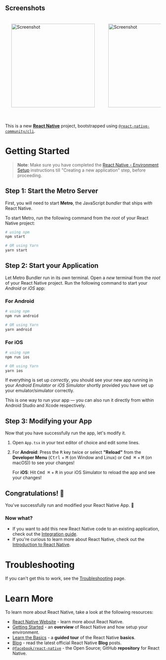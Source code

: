 ## Screenshots

<div style="overflow-x: auto; white-space: nowrap;">
  <img src="https://github.com/user-attachments/assets/6e47f5ab-7c5b-4e87-8d41-7d756f709412" alt="Screenshot" style="display: inline-block; margin: 20px; width: 270px;">
  <img src="https://github.com/user-attachments/assets/5a723fbc-0c6c-404c-9c1d-5cecf26b45d7" alt="Screenshot" style="display: inline-block; margin: 20px; width: 270px;">
  <img src="https://github.com/user-attachments/assets/7ca4fba4-95ea-49e0-8fb7-02685eb2ed79" alt="Screenshot" style="display: inline-block; margin: 20px; width: 270px;">
  <img src="https://github.com/user-attachments/assets/4b1fcd5f-1c39-40ed-9be3-a440564f2d4c" alt="Screenshot" style="display: inline-block; margin: 20px; width: 270px;">
  <img src="https://github.com/user-attachments/assets/6305d429-6de5-42d0-973c-e8fe91183cdd" alt="Screenshot" style="display: inline-block; margin: 20px; width: 270px;">
  <img src="https://github.com/user-attachments/assets/396fceb3-54b4-4ee5-b59d-1fe62c1d8e42" alt="Screenshot" style="display: inline-block; margin: 20px; width: 270px;">
  <img src="https://github.com/user-attachments/assets/78281430-0769-4c9e-9e3b-5b6daf4b45b7" alt="Screenshot" style="display: inline-block; margin: 20px; width: 270px;">
  <img src="https://github.com/user-attachments/assets/29d844a2-063a-4733-b263-ee7809e38aac" alt="Screenshot" style="display: inline-block; margin: 20px; width: 270px;">
  <img src="https://github.com/user-attachments/assets/08fef494-da5f-47d0-84f6-e1fe84d3bc72" alt="Screenshot" style="display: inline-block; margin: 20px; width: 270px;">
  <img src="https://github.com/user-attachments/assets/09c3386e-22a5-4ebf-8c52-56c70dd5f5a3" alt="Screenshot" style="display: inline-block; margin: 20px; width: 270px;">
  <img src="https://github.com/user-attachments/assets/55fddf58-2c16-416e-9a30-9a9783b50177" alt="Screenshot" style="display: inline-block; margin: 20px; width: 270px;">
  <img src="https://github.com/user-attachments/assets/c4c4014c-e092-4352-9113-8d3b23aec578" alt="Screenshot" style="display: inline-block; margin: 20px; width: 270px;">
  <img src="https://github.com/user-attachments/assets/dfd34948-72b8-44b4-8383-8942810746ed" alt="Screenshot" style="display: inline-block; margin: 20px; width: 270px;">
  <img src="https://github.com/user-attachments/assets/20ab3f37-5e4e-4121-b01c-db3415b1c3d7" alt="Screenshot" style="display: inline-block; margin: 20px; width: 270px;">
  <img src="https://github.com/user-attachments/assets/e1e676f1-2c65-4d48-b3c1-c535a4b0eefa" alt="Screenshot" style="display: inline-block; margin: 20px; width: 270px;">
  <img src="https://github.com/user-attachments/assets/8029673c-0f25-41a1-bafd-cfbdbab35b26" alt="Screenshot" style="display: inline-block; margin: 20px; width: 270px;">
  <img src="https://github.com/user-attachments/assets/d78ef362-c6d5-4bc6-a90d-e58e5e5dab9a" alt="Screenshot" style="display: inline-block; margin: 20px; width: 270px;">
  <img src="https://github.com/user-attachments/assets/a6a8a70f-4a12-43f8-849d-2192fbcfb54a" alt="Screenshot" style="display: inline-block; margin: 20px; width: 270px;">
  <br>
  <br>
</div>




This is a new [**React Native**](https://reactnative.dev) project, bootstrapped using [`@react-native-community/cli`](https://github.com/react-native-community/cli).

# Getting Started

>**Note**: Make sure you have completed the [React Native - Environment Setup](https://reactnative.dev/docs/environment-setup) instructions till "Creating a new application" step, before proceeding.

## Step 1: Start the Metro Server

First, you will need to start **Metro**, the JavaScript _bundler_ that ships _with_ React Native.

To start Metro, run the following command from the _root_ of your React Native project:

```bash
# using npm
npm start

# OR using Yarn
yarn start
```

## Step 2: Start your Application

Let Metro Bundler run in its _own_ terminal. Open a _new_ terminal from the _root_ of your React Native project. Run the following command to start your _Android_ or _iOS_ app:

### For Android

```bash
# using npm
npm run android

# OR using Yarn
yarn android
```

### For iOS

```bash
# using npm
npm run ios

# OR using Yarn
yarn ios
```

If everything is set up _correctly_, you should see your new app running in your _Android Emulator_ or _iOS Simulator_ shortly provided you have set up your emulator/simulator correctly.

This is one way to run your app — you can also run it directly from within Android Studio and Xcode respectively.

## Step 3: Modifying your App

Now that you have successfully run the app, let's modify it.

1. Open `App.tsx` in your text editor of choice and edit some lines.
2. For **Android**: Press the <kbd>R</kbd> key twice or select **"Reload"** from the **Developer Menu** (<kbd>Ctrl</kbd> + <kbd>M</kbd> (on Window and Linux) or <kbd>Cmd ⌘</kbd> + <kbd>M</kbd> (on macOS)) to see your changes!

   For **iOS**: Hit <kbd>Cmd ⌘</kbd> + <kbd>R</kbd> in your iOS Simulator to reload the app and see your changes!

## Congratulations! :tada:

You've successfully run and modified your React Native App. :partying_face:

### Now what?

- If you want to add this new React Native code to an existing application, check out the [Integration guide](https://reactnative.dev/docs/integration-with-existing-apps).
- If you're curious to learn more about React Native, check out the [Introduction to React Native](https://reactnative.dev/docs/getting-started).

# Troubleshooting

If you can't get this to work, see the [Troubleshooting](https://reactnative.dev/docs/troubleshooting) page.

# Learn More

To learn more about React Native, take a look at the following resources:

- [React Native Website](https://reactnative.dev) - learn more about React Native.
- [Getting Started](https://reactnative.dev/docs/environment-setup) - an **overview** of React Native and how setup your environment.
- [Learn the Basics](https://reactnative.dev/docs/getting-started) - a **guided tour** of the React Native **basics**.
- [Blog](https://reactnative.dev/blog) - read the latest official React Native **Blog** posts.
- [`@facebook/react-native`](https://github.com/facebook/react-native) - the Open Source; GitHub **repository** for React Native.
